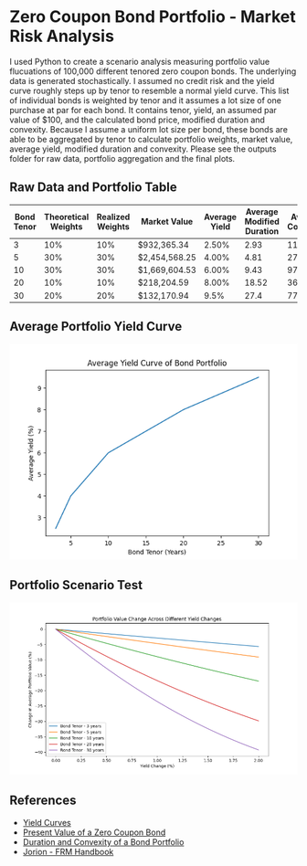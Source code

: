 # Zero Coupon Bond Portfolio - Market Risk Analysis
I used Python to create a scenario analysis measuring portfolio value flucuations of 100,000 different tenored zero coupon bonds. The underlying data is generated stochastically. I assumed no credit risk and the yield curve roughly steps up by tenor to resemble a normal yield curve. This list of individual bonds is weighted by tenor and it assumes a lot size of one purchase at par for each bond. It contains tenor, yield, an assumed par value of $100, and the calculated bond price, modified duration and convexity. Because I assume a uniform lot size per bond, these bonds are able to be aggregated by tenor to calculate portfolio weights, market value, average yield, modified duration and convexity. Please see the outputs folder for raw data, portfolio aggregation and the final plots.
 
## Raw Data and Portfolio Table
| Bond Tenor | Theoretical Weights | Realized Weights | Market Value | Average Yield | Average Modified Duration | Average Convexity |
| ----------- | ----------- | ----------- | ----------- | ----------- | ----------- | ----------- |
| 3 | 10% | 10% | $932,365.34 | 2.50% | 2.93 | 11.42 |
| 5 | 30% | 30% | $2,454,568.25 | 4.00% | 4.81 | 27.74 |
| 10 | 30% | 30% | $1,669,604.53 | 6.00% | 9.43 | 97.9 |
| 20 | 10% | 10% | $218,204.59 | 8.00% | 18.52 | 360.07 |
| 30 | 20% | 20% | $132,170.94 | 9.5% | 27.4 | 775.64 |

## Average Portfolio Yield Curve

![alt text](https://github.com/amason445/bond_portfolio_risk/blob/main/outputs/portfolio_yield_curve.png)

## Portfolio Scenario Test

![alt_text](https://github.com/amason445/bond_portfolio_risk/blob/main/outputs/portfolio_value_change.png)

## References
- [Yield Curves](https://www.investopedia.com/terms/y/yieldcurve.asp)
- [Present Value of a Zero Coupon Bond](https://www.wallstreetprep.com/knowledge/zero-coupon-bond/)
- [Duration and Convexity of a Bond Portfolio](https://analystprep.com/cfa-level-1-exam/fixed-income/duration-and-convexity-of-a-bond-portfolio/)
- [Jorion - FRM Handbook](https://www.google.com/books/edition/Financial_Risk_Manager_Handbook/4ceVmGJSNpcC?hl=en)
